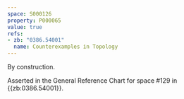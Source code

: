 ```yaml
---
space: S000126
property: P000065
value: true
refs:
- zb: "0386.54001"
  name: Counterexamples in Topology
---
```


By construction.

Asserted in the General Reference Chart for space #129 in
{{zb:0386.54001}}.
